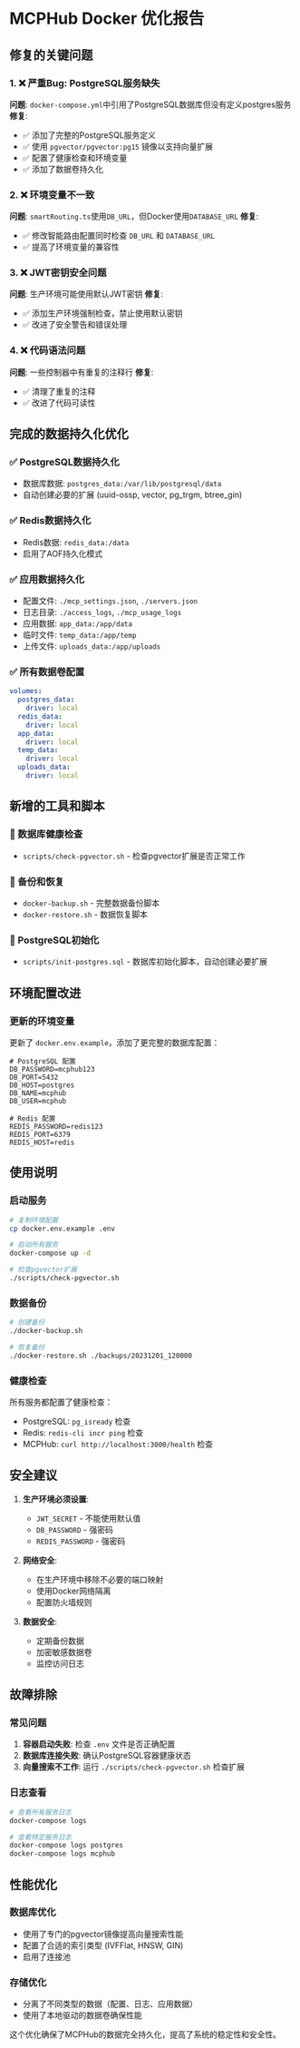 # MCPHub Docker 优化报告

## 修复的关键问题

### 1. ❌ **严重Bug**: PostgreSQL服务缺失
**问题**: `docker-compose.yml`中引用了PostgreSQL数据库但没有定义postgres服务
**修复**: 
- ✅ 添加了完整的PostgreSQL服务定义
- ✅ 使用 `pgvector/pgvector:pg15` 镜像以支持向量扩展
- ✅ 配置了健康检查和环境变量
- ✅ 添加了数据卷持久化

### 2. ❌ **环境变量不一致**
**问题**: `smartRouting.ts`使用`DB_URL`，但Docker使用`DATABASE_URL`
**修复**: 
- ✅ 修改智能路由配置同时检查 `DB_URL` 和 `DATABASE_URL`
- ✅ 提高了环境变量的兼容性

### 3. ❌ **JWT密钥安全问题**
**问题**: 生产环境可能使用默认JWT密钥
**修复**: 
- ✅ 添加生产环境强制检查，禁止使用默认密钥
- ✅ 改进了安全警告和错误处理

### 4. ❌ **代码语法问题**
**问题**: 一些控制器中有重复的注释行
**修复**: 
- ✅ 清理了重复的注释
- ✅ 改进了代码可读性

## 完成的数据持久化优化

### ✅ PostgreSQL数据持久化
- 数据库数据: `postgres_data:/var/lib/postgresql/data`
- 自动创建必要的扩展 (uuid-ossp, vector, pg_trgm, btree_gin)

### ✅ Redis数据持久化
- Redis数据: `redis_data:/data`
- 启用了AOF持久化模式

### ✅ 应用数据持久化
- 配置文件: `./mcp_settings.json`, `./servers.json`
- 日志目录: `./access_logs`, `./mcp_usage_logs`
- 应用数据: `app_data:/app/data`
- 临时文件: `temp_data:/app/temp`
- 上传文件: `uploads_data:/app/uploads`

### ✅ 所有数据卷配置
```yaml
volumes:
  postgres_data:
    driver: local
  redis_data:
    driver: local
  app_data:
    driver: local
  temp_data:
    driver: local
  uploads_data:
    driver: local
```

## 新增的工具和脚本

### 🔧 数据库健康检查
- `scripts/check-pgvector.sh` - 检查pgvector扩展是否正常工作

### 💾 备份和恢复
- `docker-backup.sh` - 完整数据备份脚本
- `docker-restore.sh` - 数据恢复脚本

### 📝 PostgreSQL初始化
- `scripts/init-postgres.sql` - 数据库初始化脚本，自动创建必要扩展

## 环境配置改进

### 更新的环境变量
更新了 `docker.env.example`，添加了更完整的数据库配置：
```env
# PostgreSQL 配置
DB_PASSWORD=mcphub123
DB_PORT=5432
DB_HOST=postgres
DB_NAME=mcphub
DB_USER=mcphub

# Redis 配置
REDIS_PASSWORD=redis123
REDIS_PORT=6379
REDIS_HOST=redis
```

## 使用说明

### 启动服务
```bash
# 复制环境配置
cp docker.env.example .env

# 启动所有服务
docker-compose up -d

# 检查pgvector扩展
./scripts/check-pgvector.sh
```

### 数据备份
```bash
# 创建备份
./docker-backup.sh

# 恢复备份
./docker-restore.sh ./backups/20231201_120000
```

### 健康检查
所有服务都配置了健康检查：
- PostgreSQL: `pg_isready` 检查
- Redis: `redis-cli incr ping` 检查  
- MCPHub: `curl http://localhost:3000/health` 检查

## 安全建议

1. **生产环境必须设置**:
   - `JWT_SECRET` - 不能使用默认值
   - `DB_PASSWORD` - 强密码
   - `REDIS_PASSWORD` - 强密码

2. **网络安全**:
   - 在生产环境中移除不必要的端口映射
   - 使用Docker网络隔离
   - 配置防火墙规则

3. **数据安全**:
   - 定期备份数据
   - 加密敏感数据卷
   - 监控访问日志

## 故障排除

### 常见问题
1. **容器启动失败**: 检查 `.env` 文件是否正确配置
2. **数据库连接失败**: 确认PostgreSQL容器健康状态
3. **向量搜索不工作**: 运行 `./scripts/check-pgvector.sh` 检查扩展

### 日志查看
```bash
# 查看所有服务日志
docker-compose logs

# 查看特定服务日志
docker-compose logs postgres
docker-compose logs mcphub
```

## 性能优化

### 数据库优化
- 使用了专门的pgvector镜像提高向量搜索性能
- 配置了合适的索引类型 (IVFFlat, HNSW, GIN)
- 启用了连接池

### 存储优化
- 分离了不同类型的数据（配置、日志、应用数据）
- 使用了本地驱动的数据卷确保性能

这个优化确保了MCPHub的数据完全持久化，提高了系统的稳定性和安全性。